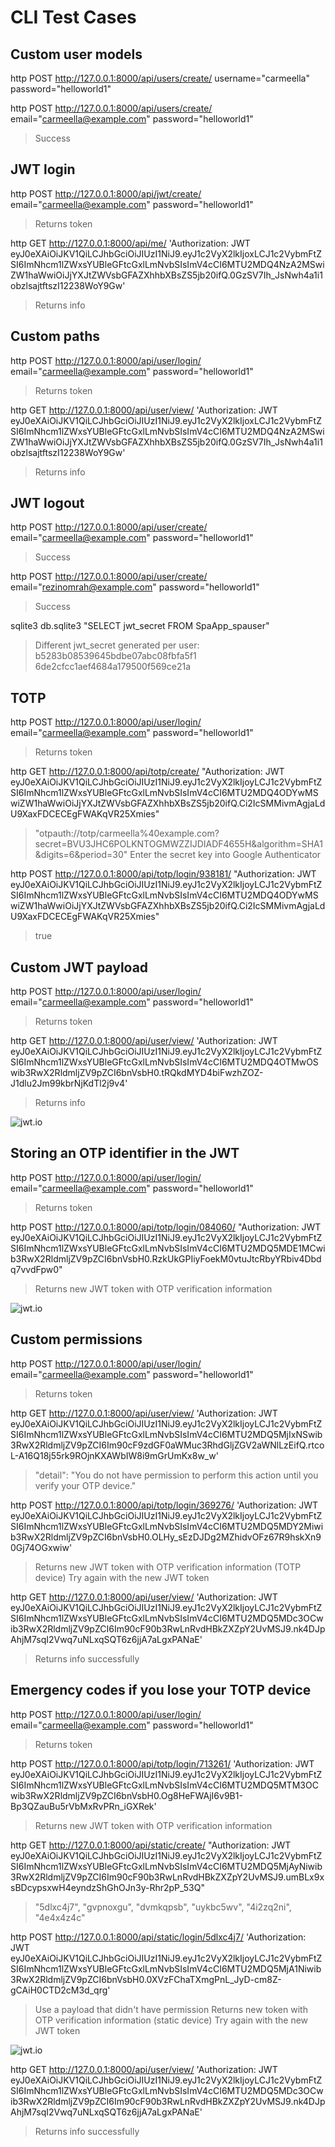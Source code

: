 # CLI Test Cases

## Custom user models

http POST http://127.0.0.1:8000/api/users/create/ username="carmeella" password="helloworld1"

http POST http://127.0.0.1:8000/api/users/create/ email="carmeella@example.com" password="helloworld1"
> Success

## JWT login

http POST http://127.0.0.1:8000/api/jwt/create/ email="carmeella@example.com" password="helloworld1"
> Returns token

http GET http://127.0.0.1:8000/api/me/ 'Authorization: JWT eyJ0eXAiOiJKV1QiLCJhbGciOiJIUzI1NiJ9.eyJ1c2VyX2lkIjoxLCJ1c2VybmFtZSI6ImNhcm1lZWxsYUBleGFtcGxlLmNvbSIsImV4cCI6MTU2MDQ4NzA2MSwiZW1haWwiOiJjYXJtZWVsbGFAZXhhbXBsZS5jb20ifQ.0GzSV7Ih_JsNwh4a1i1obzlsajtftszI12238WoY9Gw'
> Returns info

## Custom paths

http POST http://127.0.0.1:8000/api/user/login/ email="carmeella@example.com" password="helloworld1"
> Returns token

http GET http://127.0.0.1:8000/api/user/view/ 'Authorization: JWT eyJ0eXAiOiJKV1QiLCJhbGciOiJIUzI1NiJ9.eyJ1c2VyX2lkIjoxLCJ1c2VybmFtZSI6ImNhcm1lZWxsYUBleGFtcGxlLmNvbSIsImV4cCI6MTU2MDQ4NzA2MSwiZW1haWwiOiJjYXJtZWVsbGFAZXhhbXBsZS5jb20ifQ.0GzSV7Ih_JsNwh4a1i1obzlsajtftszI12238WoY9Gw'
> Returns info

## JWT logout

http POST http://127.0.0.1:8000/api/user/create/ email="carmeella@example.com" password="helloworld1"
> Success

http POST http://127.0.0.1:8000/api/user/create/ email="rezinomrah@example.com" password="helloworld1"
> Success

sqlite3 db.sqlite3 "SELECT jwt_secret FROM SpaApp_spauser"
> Different jwt_secret generated per user:
> b5283b08539645bdbe07abc08fbfa5f1
> 6de2cfcc1aef4684a179500f569ce21a

## TOTP

http POST http://127.0.0.1:8000/api/user/login/ email="carmeella@example.com" password="helloworld1"
> Returns token

http GET http://127.0.0.1:8000/api/totp/create/ "Authorization: JWT eyJ0eXAiOiJKV1QiLCJhbGciOiJIUzI1NiJ9.eyJ1c2VyX2lkIjoyLCJ1c2VybmFtZSI6ImNhcm1lZWxsYUBleGFtcGxlLmNvbSIsImV4cCI6MTU2MDQ4ODYwMSwiZW1haWwiOiJjYXJtZWVsbGFAZXhhbXBsZS5jb20ifQ.Ci2IcSMMivmAgjaLdU9XaxFDCECEgFWAKqVR25Xmies"
> "otpauth://totp/carmeella%40example.com?secret=BVU3JHC6POLKNTOGMWZZIJDIADF4655H&algorithm=SHA1&digits=6&period=30"
> Enter the secret key into Google Authenticator

http POST http://127.0.0.1:8000/api/totp/login/938181/ "Authorization: JWT eyJ0eXAiOiJKV1QiLCJhbGciOiJIUzI1NiJ9.eyJ1c2VyX2lkIjoyLCJ1c2VybmFtZSI6ImNhcm1lZWxsYUBleGFtcGxlLmNvbSIsImV4cCI6MTU2MDQ4ODYwMSwiZW1haWwiOiJjYXJtZWVsbGFAZXhhbXBsZS5jb20ifQ.Ci2IcSMMivmAgjaLdU9XaxFDCECEgFWAKqVR25Xmies"
> true

## Custom JWT payload

http POST http://127.0.0.1:8000/api/user/login/ email="carmeella@example.com" password="helloworld1"
> Returns token

http GET http://127.0.0.1:8000/api/user/view/ 'Authorization: JWT eyJ0eXAiOiJKV1QiLCJhbGciOiJIUzI1NiJ9.eyJ1c2VyX2lkIjoyLCJ1c2VybmFtZSI6ImNhcm1lZWxsYUBleGFtcGxlLmNvbSIsImV4cCI6MTU2MDQ4OTMwOSwib3RwX2RldmljZV9pZCI6bnVsbH0.tRQkdMYD4biFwzhZOZ-J1dlu2Jm99kbrNjKdTl2j9v4'
> Returns info

![jwt.io](jwtio.png)

## Storing an OTP identifier in the JWT

http POST http://127.0.0.1:8000/api/user/login/ email="carmeella@example.com" password="helloworld1"
> Returns token

http POST http://127.0.0.1:8000/api/totp/login/084060/ "Authorization: JWT eyJ0eXAiOiJKV1QiLCJhbGciOiJIUzI1NiJ9.eyJ1c2VyX2lkIjoyLCJ1c2VybmFtZSI6ImNhcm1lZWxsYUBleGFtcGxlLmNvbSIsImV4cCI6MTU2MDQ5MDE1MCwib3RwX2RldmljZV9pZCI6bnVsbH0.RzkUkGPIiyFoekM0vtuJtcRbyYRbiv4Dbdq7vvdFpw0"
> Returns new JWT token with OTP verification information

![jwt.io](jwtio2.png)

## Custom permissions

http POST http://127.0.0.1:8000/api/user/login/ email="carmeella@example.com" password="helloworld1"
> Returns token

http GET http://127.0.0.1:8000/api/user/view/ 'Authorization: JWT eyJ0eXAiOiJKV1QiLCJhbGciOiJIUzI1NiJ9.eyJ1c2VyX2lkIjoyLCJ1c2VybmFtZSI6ImNhcm1lZWxsYUBleGFtcGxlLmNvbSIsImV4cCI6MTU2MDQ5MjIxNSwib3RwX2RldmljZV9pZCI6Im90cF9zdGF0aWMuc3RhdGljZGV2aWNlLzEifQ.rtcoL-A16Q18j55rk9ROjnKXAWbIW8i9mGrUmKx8w_w'
> "detail": "You do not have permission to perform this action until you verify your OTP device."

http POST http://127.0.0.1:8000/api/totp/login/369276/ 'Authorization: JWT eyJ0eXAiOiJKV1QiLCJhbGciOiJIUzI1NiJ9.eyJ1c2VyX2lkIjoyLCJ1c2VybmFtZSI6ImNhcm1lZWxsYUBleGFtcGxlLmNvbSIsImV4cCI6MTU2MDQ5MDY2Miwib3RwX2RldmljZV9pZCI6bnVsbH0.OLHy_sEzDJDg2MZhidvOFz67R9hskXn90Gj74OGxwiw'
> Returns new JWT token with OTP verification information (TOTP device)
> Try again with the new JWT token

http GET http://127.0.0.1:8000/api/user/view/ 'Authorization: JWT eyJ0eXAiOiJKV1QiLCJhbGciOiJIUzI1NiJ9.eyJ1c2VyX2lkIjoyLCJ1c2VybmFtZSI6ImNhcm1lZWxsYUBleGFtcGxlLmNvbSIsImV4cCI6MTU2MDQ5MDc3OCwib3RwX2RldmljZV9pZCI6Im90cF90b3RwLnRvdHBkZXZpY2UvMSJ9.nk4DJpAhjM7sqI2Vwq7uNLxqSQT6z6jjA7aLgxPANaE'
> Returns info successfully

## Emergency codes if you lose your TOTP device

http POST http://127.0.0.1:8000/api/user/login/ email="carmeella@example.com" password="helloworld1"
> Returns token

http POST http://127.0.0.1:8000/api/totp/login/713261/ 'Authorization: JWT eyJ0eXAiOiJKV1QiLCJhbGciOiJIUzI1NiJ9.eyJ1c2VyX2lkIjoyLCJ1c2VybmFtZSI6ImNhcm1lZWxsYUBleGFtcGxlLmNvbSIsImV4cCI6MTU2MDQ5MTM3OCwib3RwX2RldmljZV9pZCI6bnVsbH0.Og8HeFWAjI6v9B1-Bp3QZauBu5rVbMxRvPRn_iGXRek'
> Returns new JWT token with OTP verification information

http GET http://127.0.0.1:8000/api/static/create/ "Authorization: JWT eyJ0eXAiOiJKV1QiLCJhbGciOiJIUzI1NiJ9.eyJ1c2VyX2lkIjoyLCJ1c2VybmFtZSI6ImNhcm1lZWxsYUBleGFtcGxlLmNvbSIsImV4cCI6MTU2MDQ5MjAyNiwib3RwX2RldmljZV9pZCI6Im90cF90b3RwLnRvdHBkZXZpY2UvMSJ9.umBLx9xsBDcypsxwH4eyndzShGhOJn3y-Rhr2pP_53Q"
> "5dlxc4j7", "gvpnoxgu", "dvmkqpsb", "uykbc5wv", "4i2zq2ni", "4e4x4z4c"

http POST http://127.0.0.1:8000/api/static/login/5dlxc4j7/ 'Authorization: JWT eyJ0eXAiOiJKV1QiLCJhbGciOiJIUzI1NiJ9.eyJ1c2VyX2lkIjoyLCJ1c2VybmFtZSI6ImNhcm1lZWxsYUBleGFtcGxlLmNvbSIsImV4cCI6MTU2MDQ5MjA1Niwib3RwX2RldmljZV9pZCI6bnVsbH0.0XVzFChaTXmgPnL_JyD-cm8Z-gCAiH0CTD2cM3d_qrg'
> Use a payload that didn't have permission
> Returns new token with OTP verification information (static device)
> Try again with the new JWT token

![jwt.io](jwtio3.png)

http GET http://127.0.0.1:8000/api/user/view/ 'Authorization: JWT eyJ0eXAiOiJKV1QiLCJhbGciOiJIUzI1NiJ9.eyJ1c2VyX2lkIjoyLCJ1c2VybmFtZSI6ImNhcm1lZWxsYUBleGFtcGxlLmNvbSIsImV4cCI6MTU2MDQ5MDc3OCwib3RwX2RldmljZV9pZCI6Im90cF90b3RwLnRvdHBkZXZpY2UvMSJ9.nk4DJpAhjM7sqI2Vwq7uNLxqSQT6z6jjA7aLgxPANaE'
> Returns info successfully
